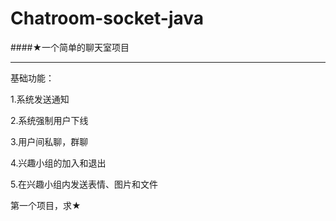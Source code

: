 # Chatroom-socket-java
####★一个简单的聊天室项目

-----------------

基础功能：

1.系统发送通知

2.系统强制用户下线

3.用户间私聊，群聊

4.兴趣小组的加入和退出

5.在兴趣小组内发送表情、图片和文件

第一个项目，求★
